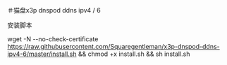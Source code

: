 ＃猫盘x3p dnspod ddns ipv4 / 6

安装脚本

wget -N --no-check-certificate https://raw.githubusercontent.com/Squaregentleman/x3p-dnspod-ddns-ipv4-6/master/install.sh && chmod +x install.sh && sh install.sh

